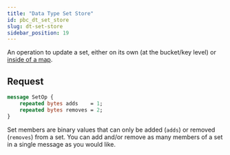 ```yaml
---
title: "Data Type Set Store"
id: pbc_dt_set_store
slug: dt-set-store
sidebar_position: 19
---
```


An operation to update a set, either on its own (at the bucket/key
level) or [inside of a map](../../../developing/api/protocol-buffers/dt-map-store.md).

## Request

```protobuf
message SetOp {
    repeated bytes adds    = 1;
    repeated bytes removes = 2;
}
```

Set members are binary values that can only be added (`adds`) or removed
(`removes`) from a set. You can add and/or remove as many members of a
set in a single message as you would like.
